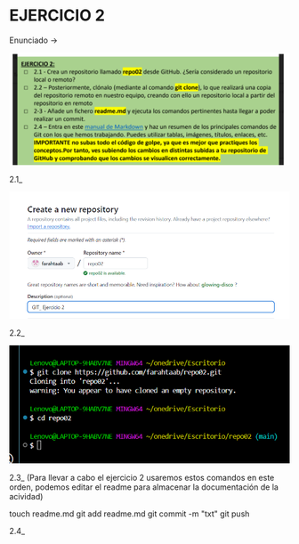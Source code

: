 # EJERCICIO 2

Enunciado ->

![ENUNCIADO](imagenes/enunciado.png)

2.1_ 

![Imagen1](imagenes/imagen.png)

2.2_

![Imagen](imagenes/imagen2.png)

2.3_ (Para llevar a cabo el ejercicio 2 usaremos estos comandos en este orden, podemos editar el readme para almacenar la documentación de la acividad)

touch readme.md
git add readme.md
git commit -m "txt"
git push

2.4_ 